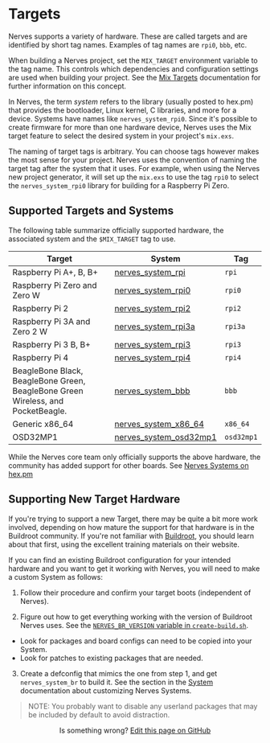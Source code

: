 # Targets

Nerves supports a variety of hardware. These are called targets and are
identified by short tag names. Examples of tag names are `rpi0`, `bbb`, etc.

When building a Nerves project, set the `MIX_TARGET` environment variable to the
tag name. This controls which dependencies and configuration settings are used
when building your project. See the [Mix
Targets](https://hexdocs.pm/mix/Mix.html#module-targets) documentation for
further information on this concept.

In Nerves, the term _system_ refers to the library (usually posted to hex.pm) that
provides the bootloader, Linux kernel, C libraries, and more for a device.
Systems have names like `nerves_system_rpi0`. Since it's possible to create
firmware for more than one hardware device, Nerves uses the Mix target feature
to select the desired system in your project's `mix.exs`.

The naming of target tags is arbitrary. You can choose tags however makes the
most sense for your project. Nerves uses the convention of naming the target tag
after the system that it uses. For example, when using the Nerves new project
generator, it will set up the `mix.exs` to use the tag `rpi0` to select the
`nerves_system_rpi0` library for building for a Raspberry Pi Zero.

## Supported Targets and Systems

The following table summarize officially supported hardware, the associated
system and the `$MIX_TARGET` tag to use.

Target | System | Tag
------ | ------ | ---
Raspberry Pi A+, B, B+ | [nerves_system_rpi](https://github.com/nerves-project/nerves_system_rpi) | `rpi`
Raspberry Pi Zero and Zero W | [nerves_system_rpi0](https://github.com/nerves-project/nerves_system_rpi0) | `rpi0`
Raspberry Pi 2 | [nerves_system_rpi2](https://github.com/nerves-project/nerves_system_rpi2) | `rpi2`
Raspberry Pi 3A and Zero 2 W | [nerves_system_rpi3a](https://github.com/nerves-project/nerves_system_rpi3a) | `rpi3a`
Raspberry Pi 3 B, B+ | [nerves_system_rpi3](https://github.com/nerves-project/nerves_system_rpi3) | `rpi3`
Raspberry Pi 4 | [nerves_system_rpi4](https://github.com/nerves-project/nerves_system_rpi4) | `rpi4`
BeagleBone Black, BeagleBone Green, BeagleBone Green Wireless, and PocketBeagle. | [nerves_system_bbb](https://github.com/nerves-project/nerves_system_bbb) | `bbb`
Generic x86_64 | [nerves_system_x86_64](https://github.com/nerves-project/nerves_system_x86_64) | `x86_64`
OSD32MP1 | [nerves_system_osd32mp1](https://github.com/nerves-project/nerves_system_osd32mp1) | `osd32mp1`

While the Nerves core team only officially supports the above hardware, the
community has added support for other boards. See [Nerves Systems on
hex.pm](https://hex.pm/packages?search=depends:nerves_system_br)

## Supporting New Target Hardware

If you're trying to support a new Target, there may be quite a bit more work
involved, depending on how mature the support for that hardware is in the
Buildroot community.  If you're not familiar with
[Buildroot](https://buildroot.org/), you should learn about that first, using
the excellent training materials on their website.

If you can find an existing Buildroot configuration for your intended hardware
and you want to get it working with Nerves, you will need to make a custom
System as follows:

1. Follow their procedure and confirm your target boots (independent of Nerves).

2. Figure out how to get everything working with the version of Buildroot Nerves uses.
    See the [`NERVES_BR_VERSION` variable in `create-build.sh`](https://github.com/nerves-project/nerves_system_br/blob/main/create-build.sh).

  * Look for packages and board configs can need to be copied into your System.
  * Look for patches to existing packages that are needed.

3. Create a defconfig that mimics the one from step 1, and get `nerves_system_br` to build it.
   See the section in the [System](systems.html) documentation about customizing Nerves Systems.

> NOTE: You probably want to disable any userland packages that may be included
> by default to avoid distraction.

<p align="center">
Is something wrong?
<a href="https://github.com/nerves-project/nerves/edit/main/docs/Targets.md">
Edit this page on GitHub
</a>
</p>
